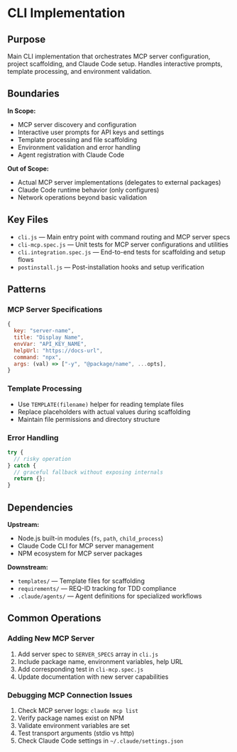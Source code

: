 # CLI Implementation

## Purpose
Main CLI implementation that orchestrates MCP server configuration, project scaffolding, and Claude Code setup. Handles interactive prompts, template processing, and environment validation.

## Boundaries
**In Scope:**
- MCP server discovery and configuration
- Interactive user prompts for API keys and settings
- Template processing and file scaffolding
- Environment validation and error handling
- Agent registration with Claude Code

**Out of Scope:**
- Actual MCP server implementations (delegates to external packages)
- Claude Code runtime behavior (only configures)
- Network operations beyond basic validation

## Key Files
- `cli.js` — Main entry point with command routing and MCP server specs
- `cli-mcp.spec.js` — Unit tests for MCP server configurations and utilities
- `cli.integration.spec.js` — End-to-end tests for scaffolding and setup flows
- `postinstall.js` — Post-installation hooks and setup verification

## Patterns

### MCP Server Specifications
```javascript
{
  key: "server-name",
  title: "Display Name", 
  envVar: "API_KEY_NAME",
  helpUrl: "https://docs-url",
  command: "npx",
  args: (val) => ["-y", "@package/name", ...opts],
}
```

### Template Processing
- Use `TEMPLATE(filename)` helper for reading template files
- Replace placeholders with actual values during scaffolding
- Maintain file permissions and directory structure

### Error Handling
```javascript
try {
  // risky operation
} catch {
  // graceful fallback without exposing internals
  return {};
}
```

## Dependencies
**Upstream:**
- Node.js built-in modules (`fs`, `path`, `child_process`)
- Claude Code CLI for MCP server management
- NPM ecosystem for MCP server packages

**Downstream:**
- `templates/` — Template files for scaffolding
- `requirements/` — REQ-ID tracking for TDD compliance
- `.claude/agents/` — Agent definitions for specialized workflows

## Common Operations

### Adding New MCP Server
1. Add server spec to `SERVER_SPECS` array in `cli.js`
2. Include package name, environment variables, help URL
3. Add corresponding test in `cli-mcp.spec.js`
4. Update documentation with new server capabilities

### Debugging MCP Connection Issues
1. Check MCP server logs: `claude mcp list`
2. Verify package names exist on NPM
3. Validate environment variables are set
4. Test transport arguments (stdio vs http)
5. Check Claude Code settings in `~/.claude/settings.json`